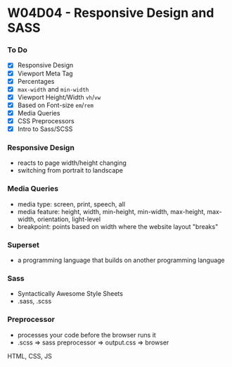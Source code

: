 # W04D04 - Responsive Design and SASS

### To Do
- [x] Responsive Design
- [x] Viewport Meta Tag
- [x] Percentages
- [x] `max-width` and `min-width`
- [x] Viewport Height/Width `vh`/`vw`
- [x] Based on Font-size `em`/`rem`
- [x] Media Queries
- [x] CSS Preprocessors
- [x] Intro to Sass/SCSS

### Responsive Design
* reacts to page width/height changing
* switching from portrait to landscape

### Media Queries
* media type: screen, print, speech, all
* media feature: height, width, min-height, min-width, max-height, max-width, orientation, light-level
* breakpoint: points based on width where the website layout "breaks"

### Superset
* a programming language that builds on another programming language

### Sass
* Syntactically Awesome Style Sheets
* .sass, .scss

### Preprocessor
* processes your code before the browser runs it
* .scss => sass preprocessor => output.css => browser


HTML, CSS, JS







